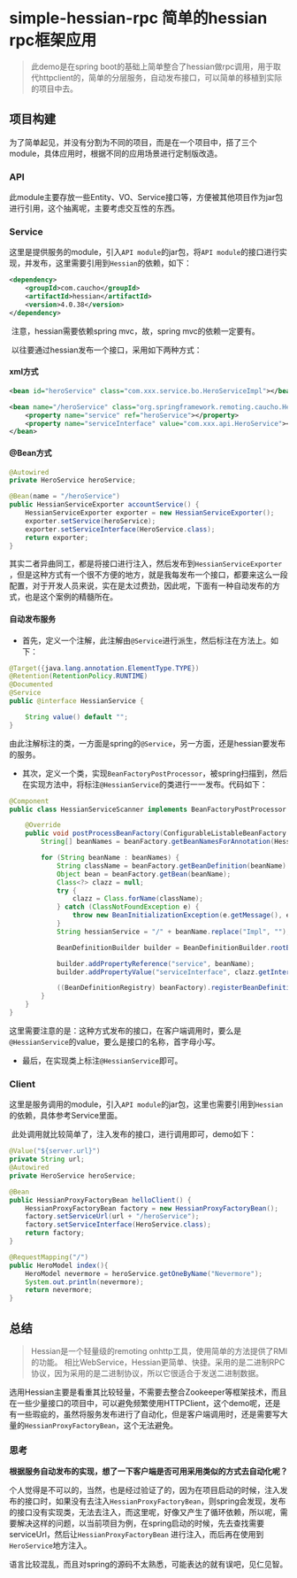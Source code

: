 # simple-hessian-rpc 简单的hessian rpc框架应用

> 此demo是在spring boot的基础上简单整合了hessian做rpc调用，用于取代httpclient的，简单的分层服务，自动发布接口，可以简单的移植到实际的项目中去。



## 项目构建

​	为了简单起见，并没有分割为不同的项目，而是在一个项目中，搭了三个module，具体应用时，根据不同的应用场景进行定制版改造。

### API

​	此module主要存放一些Entity、VO、Service接口等，方便被其他项目作为jar包进行引用，这个抽离呢，主要考虑交互性的东西。



### Service

​	这里是提供服务的module，引入`API module`的jar包，将`API module`的接口进行实现，并发布，这里需要引用到`Hessian`的依赖，如下：

```xml
<dependency>
	<groupId>com.caucho</groupId>
    <artifactId>hessian</artifactId>
    <version>4.0.38</version>
</dependency>
```

​	注意，hessian需要依赖spring mvc，故，spring mvc的依赖一定要有。

​	以往要通过hessian发布一个接口，采用如下两种方式：

#### xml方式

```xml
<bean id="heroService" class="com.xxx.service.bo.HeroServiceImpl"></bean>

<bean name="/heroService" class="org.springframework.remoting.caucho.HessianServiceExporter">
	<property name="service" ref="heroService"></property>
	<property name="serviceInterface" value="com.xxx.api.HeroService"></property>
</bean>

```



#### @Bean方式

```java
@Autowired
private HeroService heroService;

@Bean(name = "/heroService")
public HessianServiceExporter accountService() {
	HessianServiceExporter exporter = new HessianServiceExporter();
	exporter.setService(heroService);
	exporter.setServiceInterface(HeroService.class);
	return exporter;
}
```

​	其实二者异曲同工，都是将接口进行注入，然后发布到`HessianServiceExporter` ，但是这种方式有一个很不方便的地方，就是我每发布一个接口，都要来这么一段配置，对于开发人员来说，实在是太过费劲，因此呢，下面有一种自动发布的方式，也是这个案例的精髓所在。

#### 自动发布服务

* 首先，定义一个注解，此注解由`@Service`进行派生，然后标注在方法上。如下：

```java
@Target({java.lang.annotation.ElementType.TYPE})
@Retention(RetentionPolicy.RUNTIME)
@Documented
@Service
public @interface HessianService {

    String value() default "";
}
```

​	由此注解标注的类，一方面是spring的`@Service`，另一方面，还是hessian要发布的服务。

* 其次，定义一个类，实现`BeanFactoryPostProcessor`，被spring扫描到，然后在实现方法中，将标注`@HessianService`的类进行一一发布。代码如下：

```java
@Component
public class HessianServiceScanner implements BeanFactoryPostProcessor {

    @Override
    public void postProcessBeanFactory(ConfigurableListableBeanFactory beanFactory) throws BeansException {
        String[] beanNames = beanFactory.getBeanNamesForAnnotation(HessianService.class);

        for (String beanName : beanNames) {
            String className = beanFactory.getBeanDefinition(beanName).getBeanClassName();
            Object bean = beanFactory.getBean(beanName);
            Class<?> clazz = null;
            try {
                clazz = Class.forName(className);
            } catch (ClassNotFoundException e) {
                throw new BeanInitializationException(e.getMessage(), e);
            }
            String hessianService = "/" + beanName.replace("Impl", "");

            BeanDefinitionBuilder builder = BeanDefinitionBuilder.rootBeanDefinition(HessianServiceExporter.class);

            builder.addPropertyReference("service", beanName);
            builder.addPropertyValue("serviceInterface", clazz.getInterfaces()[0].getName());

            ((BeanDefinitionRegistry) beanFactory).registerBeanDefinition(hessianService, builder.getBeanDefinition());
        }
    }
}
```

​	这里需要注意的是：这种方式发布的接口，在客户端调用时，要么是`@HessianService`的value，要么是接口的名称，首字母小写。

* 最后，在实现类上标注`@HessianService`即可。

### Client

​	这里是服务调用的module，引入`API module`的jar包，这里也需要引用到`Hessian`的依赖，具体参考Service里面。

​	此处调用就比较简单了，注入发布的接口，进行调用即可，demo如下：

```java
@Value("${server.url}")
private String url;
@Autowired
private HeroService heroService;

@Bean
public HessianProxyFactoryBean helloClient() {
    HessianProxyFactoryBean factory = new HessianProxyFactoryBean();
    factory.setServiceUrl(url + "/heroService");
    factory.setServiceInterface(HeroService.class);
    return factory;
}

@RequestMapping("/")
public HeroModel index(){
	HeroModel nevermore = heroService.getOneByName("Nevermore");
	System.out.println(nevermore);
	return nevermore;
}
```



## 总结

> Hessian是一个轻量级的remoting onhttp工具，使用简单的方法提供了RMI的功能。 相比WebService，Hessian更简单、快捷。采用的是二进制RPC协议，因为采用的是二进制协议，所以它很适合于发送二进制数据。

选用Hessian主要是看重其比较轻量，不需要去整合Zookeeper等框架技术，而且在一些少量接口的项目中，可以避免频繁使用HTTPClient，这个demo呢，还是有一些瑕疵的，虽然将服务发布进行了自动化，但是客户端调用时，还是需要写大量的`HessianProxyFactoryBean`，这个无法避免。

### 思考

**根据服务自动发布的实现，想了一下客户端是否可用采用类似的方式去自动化呢？**

​	个人觉得是不可以的，当然，也是经过验证了的，因为在项目启动的时候，注入发布的接口时，如果没有去注入`HessianProxyFactoryBean`，则spring会发现，发布的接口没有实现类，无法去注入，而这里呢，好像又产生了循环依赖，所以呢，需要解决这样的问题，以当前项目为例，在spring启动的时候，先去查找需要serviceUrl，然后让`HessianProxyFactoryBean` 进行注入，而后再在使用到`HeroService`地方注入。

​	语言比较混乱，而且对spring的源码不太熟悉，可能表达的就有误吧，见仁见智。